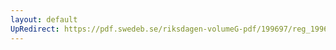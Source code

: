 ```yaml
---
layout: default
UpRedirect: https://pdf.swedeb.se/riksdagen-volumeG-pdf/199697/reg_199697/reg_199697_0469.pdf
---
```

